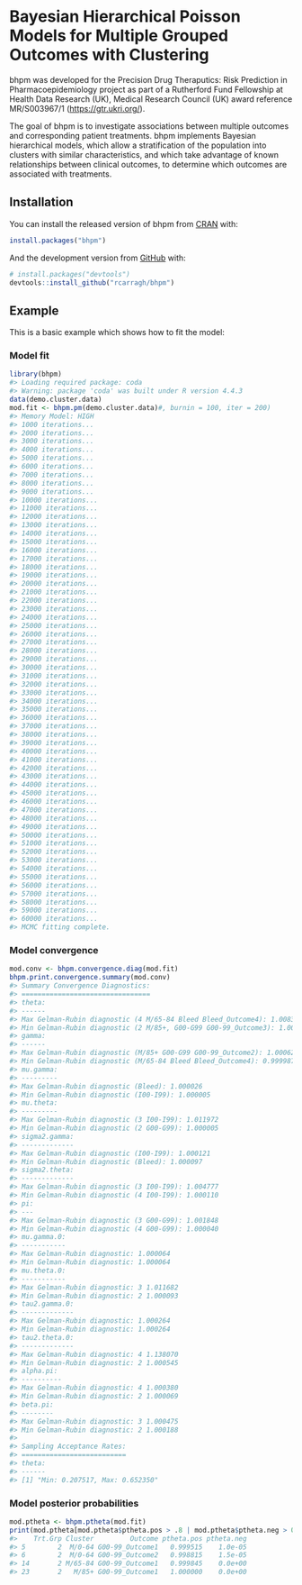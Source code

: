 
<!-- README.md is generated from README.Rmd. Please edit that file -->

# Bayesian Hierarchical Poisson Models for Multiple Grouped Outcomes with Clustering

<!-- badges: start -->
<!-- badges: end -->

bhpm was developed for the Precision Drug Theraputics: Risk Prediction
in Pharmacoepidemiology project as part of a Rutherford Fund Fellowship
at Health Data Research (UK), Medical Research Council (UK) award
reference MR/S003967/1 (<https://gtr.ukri.org/>).

The goal of bhpm is to investigate associations between multiple
outcomes and corresponding patient treatments. bhpm implements Bayesian
hierarchical models, which allow a stratification of the population into
clusters with similar characteristics, and which take advantage of known
relationships between clinical outcomes, to determine which outcomes are
associated with treatments.

## Installation

You can install the released version of bhpm from
[CRAN](https://CRAN.R-project.org) with:

``` r
install.packages("bhpm")
```

And the development version from [GitHub](https://github.com/) with:

``` r
# install.packages("devtools")
devtools::install_github("rcarragh/bhpm")
```

## Example

This is a basic example which shows how to fit the model:

### Model fit

``` r
library(bhpm)
#> Loading required package: coda
#> Warning: package 'coda' was built under R version 4.4.3
data(demo.cluster.data)
mod.fit <- bhpm.pm(demo.cluster.data)#, burnin = 100, iter = 200)
#> Memory Model: HIGH
#> 1000 iterations...
#> 2000 iterations...
#> 3000 iterations...
#> 4000 iterations...
#> 5000 iterations...
#> 6000 iterations...
#> 7000 iterations...
#> 8000 iterations...
#> 9000 iterations...
#> 10000 iterations...
#> 11000 iterations...
#> 12000 iterations...
#> 13000 iterations...
#> 14000 iterations...
#> 15000 iterations...
#> 16000 iterations...
#> 17000 iterations...
#> 18000 iterations...
#> 19000 iterations...
#> 20000 iterations...
#> 21000 iterations...
#> 22000 iterations...
#> 23000 iterations...
#> 24000 iterations...
#> 25000 iterations...
#> 26000 iterations...
#> 27000 iterations...
#> 28000 iterations...
#> 29000 iterations...
#> 30000 iterations...
#> 31000 iterations...
#> 32000 iterations...
#> 33000 iterations...
#> 34000 iterations...
#> 35000 iterations...
#> 36000 iterations...
#> 37000 iterations...
#> 38000 iterations...
#> 39000 iterations...
#> 40000 iterations...
#> 41000 iterations...
#> 42000 iterations...
#> 43000 iterations...
#> 44000 iterations...
#> 45000 iterations...
#> 46000 iterations...
#> 47000 iterations...
#> 48000 iterations...
#> 49000 iterations...
#> 50000 iterations...
#> 51000 iterations...
#> 52000 iterations...
#> 53000 iterations...
#> 54000 iterations...
#> 55000 iterations...
#> 56000 iterations...
#> 57000 iterations...
#> 58000 iterations...
#> 59000 iterations...
#> 60000 iterations...
#> MCMC fitting complete.
```

### Model convergence

``` r
mod.conv <- bhpm.convergence.diag(mod.fit)
bhpm.print.convergence.summary(mod.conv)
#> Summary Convergence Diagnostics:
#> ================================
#> theta:
#> ------
#> Max Gelman-Rubin diagnostic (4 M/65-84 Bleed Bleed_Outcome4): 1.008329
#> Min Gelman-Rubin diagnostic (2 M/85+, G00-G99 G00-99_Outcome3): 1.000007
#> gamma:
#> ------
#> Max Gelman-Rubin diagnostic (M/85+ G00-G99 G00-99_Outcome2): 1.000626
#> Min Gelman-Rubin diagnostic (M/65-84 Bleed Bleed_Outcome4): 0.999987
#> mu.gamma:
#> ---------
#> Max Gelman-Rubin diagnostic (Bleed): 1.000026
#> Min Gelman-Rubin diagnostic (I00-I99): 1.000005
#> mu.theta:
#> ---------
#> Max Gelman-Rubin diagnostic (3 I00-I99): 1.011972
#> Min Gelman-Rubin diagnostic (2 G00-G99): 1.000005
#> sigma2.gamma:
#> -------------
#> Max Gelman-Rubin diagnostic (I00-I99): 1.000121
#> Min Gelman-Rubin diagnostic (Bleed): 1.000097
#> sigma2.theta:
#> -------------
#> Max Gelman-Rubin diagnostic (3 I00-I99): 1.004777
#> Min Gelman-Rubin diagnostic (4 I00-I99): 1.000110
#> pi:
#> ---
#> Max Gelman-Rubin diagnostic (3 G00-G99): 1.001848
#> Min Gelman-Rubin diagnostic (4 G00-G99): 1.000040
#> mu.gamma.0:
#> -----------
#> Max Gelman-Rubin diagnostic: 1.000064
#> Min Gelman-Rubin diagnostic: 1.000064
#> mu.theta.0:
#> -----------
#> Max Gelman-Rubin diagnostic: 3 1.011682
#> Min Gelman-Rubin diagnostic: 2 1.000093
#> tau2.gamma.0:
#> -------------
#> Max Gelman-Rubin diagnostic: 1.000264
#> Min Gelman-Rubin diagnostic: 1.000264
#> tau2.theta.0:
#> -------------
#> Max Gelman-Rubin diagnostic: 4 1.138070
#> Min Gelman-Rubin diagnostic: 2 1.000545
#> alpha.pi:
#> ----------
#> Max Gelman-Rubin diagnostic: 4 1.000380
#> Min Gelman-Rubin diagnostic: 2 1.000069
#> beta.pi:
#> --------
#> Max Gelman-Rubin diagnostic: 3 1.000475
#> Min Gelman-Rubin diagnostic: 2 1.000188
#> 
#> Sampling Acceptance Rates:
#> ==========================
#> theta:
#> ------
#> [1] "Min: 0.207517, Max: 0.652350"
```

### Model posterior probabilities

``` r
mod.ptheta <- bhpm.ptheta(mod.fit)
print(mod.ptheta[mod.ptheta$ptheta.pos > .8 | mod.ptheta$ptheta.neg > 0.8, c("Trt.Grp","Cluster","Outcome","ptheta.pos","ptheta.neg")]) 
#>    Trt.Grp Cluster         Outcome ptheta.pos ptheta.neg
#> 5        2  M/0-64 G00-99_Outcome1   0.999515    1.0e-05
#> 6        2  M/0-64 G00-99_Outcome2   0.998815    1.5e-05
#> 14       2 M/65-84 G00-99_Outcome1   0.999845    0.0e+00
#> 23       2   M/85+ G00-99_Outcome1   1.000000    0.0e+00
```

